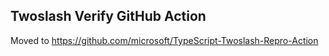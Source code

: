 ## Twoslash Verify GitHub Action

Moved to https://github.com/microsoft/TypeScript-Twoslash-Repro-Action
